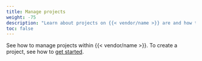 ```yaml
---
title: Manage projects
weight: -75
description: "Learn about projects on {{< vendor/name >}} are and how to configure them."
toc: false
---
```


See how to manage projects within {{< vendor/name >}}.
To create a project, see how to [get started](../get-started/_index.md).
